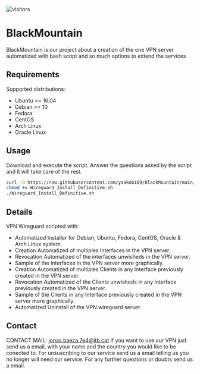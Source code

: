 ![visitors](https://visitor-badge.glitch.me/badge?page_id=yaakob169.BlackMountain)
# BlackMountain

BlackMountain is our project about a creation of the one VPN server automatized with bash script and so much options to extend the services

## Requirements

Supported distributions:

- Ubuntu >= 16.04
- Debian >= 10
- Fedora
- CentOS
- Arch Linux
- Oracle Linux

## Usage

Download and execute the script. Answer the questions asked by the script and it will take care of the rest.

```bash
curl -O https://raw.githubusercontent.com/yaakob169/BlackMountain/main/Wireguard_Install_Definitive.sh
chmod +x Wireguard_Install_Definitive.sh
./Wireguard_Install_Definitive.sh
```
## Details

VPN Wireguard scripted with:
- Automatized Installer for Debian, Ubuntu, Fedora, CentOS, Oracle & Arch Linux system.
- Creation Automatized of multiples Interfaces in the VPN server.
- Revocation Automatized of the interfaces unwisheds in the VPN server.
- Sample of the interfaces in the VPN server more graphically.
- Creation Automatized of multiples Clients in any Interface previously created in the VPN server.
- Revocation Automatized of the Clients unwisheds in any Interface previously created in the VPN server.
- Sample of the Clients in any Interface previously created in the VPN server more graphically.
- Automatized Uninstall of the VPN wireguard server.

## Contact
CONTACT MAIL: jonas.baeza.7e4@itb.cat
If you want to use our VPN just send us a email, with your name and the country you would like to be conected to.
For unsuscribing to our service send us a email telling us you no longer will need our service.
For any further questions or doubts send us a email.
